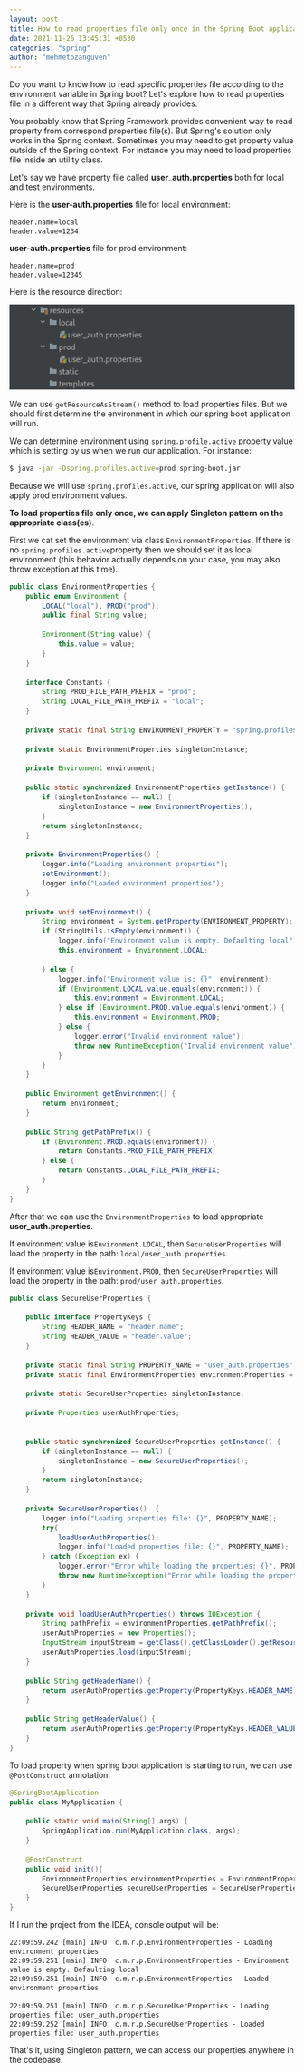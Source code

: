 ```yaml
---
layout: post
title: How to read properties file only once in the Spring Boot application
date: 2021-11-26 13:45:31 +0530
categories: "spring"
author: "mehmetozanguven"
---
```


Do you want to know how to read specific properties file according to the environment variable in Spring boot? Let's explore how to read properties file in a different way that Spring already provides.

You probably know that Spring Framework provides convenient way to read property from correspond properties file(s). But Spring's solution only works in the Spring context. Sometimes you may need to get property value outside of the Spring context. For instance you may need to load properties file inside an utility class.

Let's say we have property file called **user_auth.properties** both for local and test environments.

Here is the **user-auth.properties** file for local environment:

```properties
header.name=local
header.value=1234
```

**user-auth.properties** file for prod environment:

```properties
header.name=prod
header.value=12345
```

Here is the resource direction:

<img src="/assets/spring/howTo/read_properties_file_once/file_structure.png" alt="resource file structure" />

We can use `getResourceAsStream()` method to load properties files. But we should first determine the environment in which our spring boot application will run.

We can determine environment using `spring.profile.active` property value which is setting by us when we run our application. For instance:

```bash
$ java -jar -Dspring.profiles.active=prod spring-boot.jar
```

Because we will use `spring.profiles.active`, our spring application will also apply prod environment values.

**To load properties file only once, we can apply Singleton pattern on the appropriate class(es)**.

First we cat set the environment via class `EnvironmentProperties`. If there is no `spring.profiles.active`property then we should set it as local environment (this behavior actually depends on your case, you may also throw exception at this time).

```java
public class EnvironmentProperties {
    public enum Environment {
        LOCAL("local"), PROD("prod");
        public final String value;

        Environment(String value) {
            this.value = value;
        }
    }

    interface Constants {
        String PROD_FILE_PATH_PREFIX = "prod";
        String LOCAL_FILE_PATH_PREFIX = "local";
    }

    private static final String ENVIRONMENT_PROPERTY = "spring.profiles.active";

    private static EnvironmentProperties singletonInstance;

    private Environment environment;

    public static synchronized EnvironmentProperties getInstance() {
        if (singletonInstance == null) {
            singletonInstance = new EnvironmentProperties();
        }
        return singletonInstance;
    }

    private EnvironmentProperties() {
        logger.info("Loading environment properties");
        setEnvironment();
        logger.info("Loaded environment properties");
    }

    private void setEnvironment() {
        String environment = System.getProperty(ENVIRONMENT_PROPERTY);
        if (StringUtils.isEmpty(environment)) {
            logger.info("Environment value is empty. Defaulting local");
            this.environment = Environment.LOCAL;

        } else {
            logger.info("Environment value is: {}", environment);
            if (Environment.LOCAL.value.equals(environment)) {
                this.environment = Environment.LOCAL;
            } else if (Environment.PROD.value.equals(environment)) {
                this.environment = Environment.PROD;
            } else {
                logger.error("Invalid environment value");
                throw new RuntimeException("Invalid environment value");
            }
        }
    }

    public Environment getEnvironment() {
        return environment;
    }

    public String getPathPrefix() {
        if (Environment.PROD.equals(environment)) {
            return Constants.PROD_FILE_PATH_PREFIX;
        } else {
            return Constants.LOCAL_FILE_PATH_PREFIX;
        }
    }
}
```

After that we can use the `EnvironmentProperties` to load appropriate **user_auth.properties**.

If environment value is`Environment.LOCAL`, then `SecureUserProperties` will load the property in the path: `local/user_auth.properties`.

If environment value is`Environment.PROD`, then `SecureUserProperties` will load the property in the path: `prod/user_auth.properties`.

```java
public class SecureUserProperties {

    public interface PropertyKeys {
        String HEADER_NAME = "header.name";
        String HEADER_VALUE = "header.value";
    }

    private static final String PROPERTY_NAME = "user_auth.properties";
    private static final EnvironmentProperties environmentProperties = EnvironmentProperties.getInstance();

    private static SecureUserProperties singletonInstance;

    private Properties userAuthProperties;


    public static synchronized SecureUserProperties getInstance() {
        if (singletonInstance == null) {
            singletonInstance = new SecureUserProperties();
        }
        return singletonInstance;
    }

    private SecureUserProperties()  {
        logger.info("Loading properties file: {}", PROPERTY_NAME);
        try{
            loadUserAuthProperties();
            logger.info("Loaded properties file: {}", PROPERTY_NAME);
        } catch (Exception ex) {
            logger.error("Error while loading the properties: {}", PROPERTY_NAME, ex);
            throw new RuntimeException("Error while loading the properties");
        }
    }

    private void loadUserAuthProperties() throws IOException {
        String pathPrefix = environmentProperties.getPathPrefix();
        userAuthProperties = new Properties();
        InputStream inputStream = getClass().getClassLoader().getResourceAsStream(pathPrefix + "/" + PROPERTY_NAME);
        userAuthProperties.load(inputStream);
    }

    public String getHeaderName() {
        return userAuthProperties.getProperty(PropertyKeys.HEADER_NAME);
    }

    public String getHeaderValue() {
        return userAuthProperties.getProperty(PropertyKeys.HEADER_VALUE);
    }
}
```

To load property when spring boot application is starting to run, we can use `@PostConstruct` annotation:

```java
@SpringBootApplication
public class MyApplication {

	public static void main(String[] args) {
		SpringApplication.run(MyApplication.class, args);
	}

	@PostConstruct
	public void init(){
		EnvironmentProperties environmentProperties = EnvironmentProperties.getInstance();
		SecureUserProperties secureUserProperties = SecureUserProperties.getInstance();
	}
}
```

If I run the project from the IDEA, console output will be:

```wiki
22:09:59.242 [main] INFO  c.m.r.p.EnvironmentProperties - Loading environment properties
22:09:59.251 [main] INFO  c.m.r.p.EnvironmentProperties - Environment value is empty. Defaulting local
22:09:59.251 [main] INFO  c.m.r.p.EnvironmentProperties - Loaded environment properties

22:09:59.251 [main] INFO  c.m.r.p.SecureUserProperties - Loading properties file: user_auth.properties
22:09:59.252 [main] INFO  c.m.r.p.SecureUserProperties - Loaded properties file: user_auth.properties
```

That's it, using Singleton pattern, we can access our properties anywhere in the codebase.
